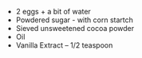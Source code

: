* 2 eggs + a bit of water 
* Powdered sugar - with corn startch
* Sieved unsweetened cocoa powder 
* Oil 
* Vanilla Extract – 1/2 teaspoon